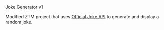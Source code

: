 Joke Generator v1

Modified ZTM project that uses [Official Joke API](https://github.com/15Dkatz/official_joke_api#official-joke-api) to generate and display a random joke.
